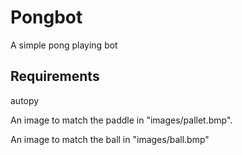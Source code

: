 Pongbot
=======

A simple pong playing bot

Requirements
------------

autopy

An image to match the paddle in "images/pallet.bmp".

An image to match the ball in "images/ball.bmp"
